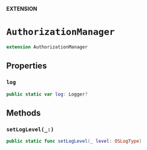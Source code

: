 **EXTENSION**

# `AuthorizationManager`
```swift
extension AuthorizationManager
```

## Properties
### `log`

```swift
public static var log: Logger?
```

## Methods
### `setLogLevel(_:)`

```swift
public static func setLogLevel(_ level: OSLogType)
```

